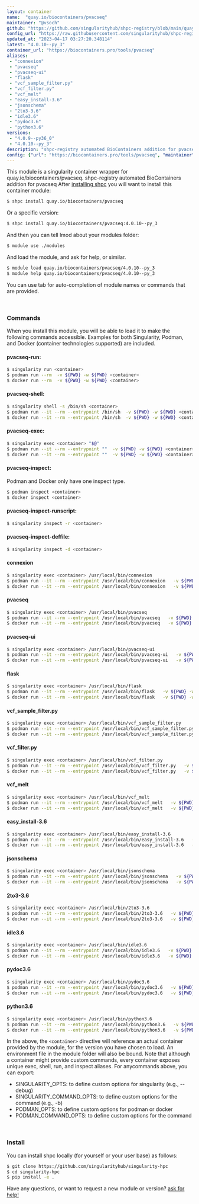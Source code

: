 ```yaml
---
layout: container
name:  "quay.io/biocontainers/pvacseq"
maintainer: "@vsoch"
github: "https://github.com/singularityhub/shpc-registry/blob/main/quay.io/biocontainers/pvacseq/container.yaml"
config_url: "https://raw.githubusercontent.com/singularityhub/shpc-registry/main/quay.io/biocontainers/pvacseq/container.yaml"
updated_at: "2023-04-17 03:27:20.348114"
latest: "4.0.10--py_3"
container_url: "https://biocontainers.pro/tools/pvacseq"
aliases:
 - "connexion"
 - "pvacseq"
 - "pvacseq-ui"
 - "flask"
 - "vcf_sample_filter.py"
 - "vcf_filter.py"
 - "vcf_melt"
 - "easy_install-3.6"
 - "jsonschema"
 - "2to3-3.6"
 - "idle3.6"
 - "pydoc3.6"
 - "python3.6"
versions:
 - "4.0.9--py36_0"
 - "4.0.10--py_3"
description: "shpc-registry automated BioContainers addition for pvacseq"
config: {"url": "https://biocontainers.pro/tools/pvacseq", "maintainer": "@vsoch", "description": "shpc-registry automated BioContainers addition for pvacseq", "latest": {"4.0.10--py_3": "sha256:74d914e23eebaf638bc1db01a4ce46cba848b3b64e0c62687845a91d54546d6e"}, "tags": {"4.0.9--py36_0": "sha256:0df33929e60a64b918e7b72a6f403264ca1355aa853780e41688e90d201abbd7", "4.0.10--py_3": "sha256:74d914e23eebaf638bc1db01a4ce46cba848b3b64e0c62687845a91d54546d6e"}, "docker": "quay.io/biocontainers/pvacseq", "aliases": {"connexion": "/usr/local/bin/connexion", "pvacseq": "/usr/local/bin/pvacseq", "pvacseq-ui": "/usr/local/bin/pvacseq-ui", "flask": "/usr/local/bin/flask", "vcf_sample_filter.py": "/usr/local/bin/vcf_sample_filter.py", "vcf_filter.py": "/usr/local/bin/vcf_filter.py", "vcf_melt": "/usr/local/bin/vcf_melt", "easy_install-3.6": "/usr/local/bin/easy_install-3.6", "jsonschema": "/usr/local/bin/jsonschema", "2to3-3.6": "/usr/local/bin/2to3-3.6", "idle3.6": "/usr/local/bin/idle3.6", "pydoc3.6": "/usr/local/bin/pydoc3.6", "python3.6": "/usr/local/bin/python3.6"}}
---
```


This module is a singularity container wrapper for quay.io/biocontainers/pvacseq.
shpc-registry automated BioContainers addition for pvacseq
After [installing shpc](#install) you will want to install this container module:


```bash
$ shpc install quay.io/biocontainers/pvacseq
```

Or a specific version:

```bash
$ shpc install quay.io/biocontainers/pvacseq:4.0.10--py_3
```

And then you can tell lmod about your modules folder:

```bash
$ module use ./modules
```

And load the module, and ask for help, or similar.

```bash
$ module load quay.io/biocontainers/pvacseq/4.0.10--py_3
$ module help quay.io/biocontainers/pvacseq/4.0.10--py_3
```

You can use tab for auto-completion of module names or commands that are provided.

<br>

### Commands

When you install this module, you will be able to load it to make the following commands accessible.
Examples for both Singularity, Podman, and Docker (container technologies supported) are included.

#### pvacseq-run:

```bash
$ singularity run <container>
$ podman run --rm  -v ${PWD} -w ${PWD} <container>
$ docker run --rm  -v ${PWD} -w ${PWD} <container>
```

#### pvacseq-shell:

```bash
$ singularity shell -s /bin/sh <container>
$ podman run --it --rm --entrypoint /bin/sh  -v ${PWD} -w ${PWD} <container>
$ docker run --it --rm --entrypoint /bin/sh  -v ${PWD} -w ${PWD} <container>
```

#### pvacseq-exec:

```bash
$ singularity exec <container> "$@"
$ podman run --it --rm --entrypoint ""  -v ${PWD} -w ${PWD} <container> "$@"
$ docker run --it --rm --entrypoint ""  -v ${PWD} -w ${PWD} <container> "$@"
```

#### pvacseq-inspect:

Podman and Docker only have one inspect type.

```bash
$ podman inspect <container>
$ docker inspect <container>
```

#### pvacseq-inspect-runscript:

```bash
$ singularity inspect -r <container>
```

#### pvacseq-inspect-deffile:

```bash
$ singularity inspect -d <container>
```


#### connexion

```bash
$ singularity exec <container> /usr/local/bin/connexion
$ podman run --it --rm --entrypoint /usr/local/bin/connexion   -v ${PWD} -w ${PWD} <container> -c " $@"
$ docker run --it --rm --entrypoint /usr/local/bin/connexion   -v ${PWD} -w ${PWD} <container> -c " $@"
```


#### pvacseq

```bash
$ singularity exec <container> /usr/local/bin/pvacseq
$ podman run --it --rm --entrypoint /usr/local/bin/pvacseq   -v ${PWD} -w ${PWD} <container> -c " $@"
$ docker run --it --rm --entrypoint /usr/local/bin/pvacseq   -v ${PWD} -w ${PWD} <container> -c " $@"
```


#### pvacseq-ui

```bash
$ singularity exec <container> /usr/local/bin/pvacseq-ui
$ podman run --it --rm --entrypoint /usr/local/bin/pvacseq-ui   -v ${PWD} -w ${PWD} <container> -c " $@"
$ docker run --it --rm --entrypoint /usr/local/bin/pvacseq-ui   -v ${PWD} -w ${PWD} <container> -c " $@"
```


#### flask

```bash
$ singularity exec <container> /usr/local/bin/flask
$ podman run --it --rm --entrypoint /usr/local/bin/flask   -v ${PWD} -w ${PWD} <container> -c " $@"
$ docker run --it --rm --entrypoint /usr/local/bin/flask   -v ${PWD} -w ${PWD} <container> -c " $@"
```


#### vcf_sample_filter.py

```bash
$ singularity exec <container> /usr/local/bin/vcf_sample_filter.py
$ podman run --it --rm --entrypoint /usr/local/bin/vcf_sample_filter.py   -v ${PWD} -w ${PWD} <container> -c " $@"
$ docker run --it --rm --entrypoint /usr/local/bin/vcf_sample_filter.py   -v ${PWD} -w ${PWD} <container> -c " $@"
```


#### vcf_filter.py

```bash
$ singularity exec <container> /usr/local/bin/vcf_filter.py
$ podman run --it --rm --entrypoint /usr/local/bin/vcf_filter.py   -v ${PWD} -w ${PWD} <container> -c " $@"
$ docker run --it --rm --entrypoint /usr/local/bin/vcf_filter.py   -v ${PWD} -w ${PWD} <container> -c " $@"
```


#### vcf_melt

```bash
$ singularity exec <container> /usr/local/bin/vcf_melt
$ podman run --it --rm --entrypoint /usr/local/bin/vcf_melt   -v ${PWD} -w ${PWD} <container> -c " $@"
$ docker run --it --rm --entrypoint /usr/local/bin/vcf_melt   -v ${PWD} -w ${PWD} <container> -c " $@"
```


#### easy_install-3.6

```bash
$ singularity exec <container> /usr/local/bin/easy_install-3.6
$ podman run --it --rm --entrypoint /usr/local/bin/easy_install-3.6   -v ${PWD} -w ${PWD} <container> -c " $@"
$ docker run --it --rm --entrypoint /usr/local/bin/easy_install-3.6   -v ${PWD} -w ${PWD} <container> -c " $@"
```


#### jsonschema

```bash
$ singularity exec <container> /usr/local/bin/jsonschema
$ podman run --it --rm --entrypoint /usr/local/bin/jsonschema   -v ${PWD} -w ${PWD} <container> -c " $@"
$ docker run --it --rm --entrypoint /usr/local/bin/jsonschema   -v ${PWD} -w ${PWD} <container> -c " $@"
```


#### 2to3-3.6

```bash
$ singularity exec <container> /usr/local/bin/2to3-3.6
$ podman run --it --rm --entrypoint /usr/local/bin/2to3-3.6   -v ${PWD} -w ${PWD} <container> -c " $@"
$ docker run --it --rm --entrypoint /usr/local/bin/2to3-3.6   -v ${PWD} -w ${PWD} <container> -c " $@"
```


#### idle3.6

```bash
$ singularity exec <container> /usr/local/bin/idle3.6
$ podman run --it --rm --entrypoint /usr/local/bin/idle3.6   -v ${PWD} -w ${PWD} <container> -c " $@"
$ docker run --it --rm --entrypoint /usr/local/bin/idle3.6   -v ${PWD} -w ${PWD} <container> -c " $@"
```


#### pydoc3.6

```bash
$ singularity exec <container> /usr/local/bin/pydoc3.6
$ podman run --it --rm --entrypoint /usr/local/bin/pydoc3.6   -v ${PWD} -w ${PWD} <container> -c " $@"
$ docker run --it --rm --entrypoint /usr/local/bin/pydoc3.6   -v ${PWD} -w ${PWD} <container> -c " $@"
```


#### python3.6

```bash
$ singularity exec <container> /usr/local/bin/python3.6
$ podman run --it --rm --entrypoint /usr/local/bin/python3.6   -v ${PWD} -w ${PWD} <container> -c " $@"
$ docker run --it --rm --entrypoint /usr/local/bin/python3.6   -v ${PWD} -w ${PWD} <container> -c " $@"
```



In the above, the `<container>` directive will reference an actual container provided
by the module, for the version you have chosen to load. An environment file in the
module folder will also be bound. Note that although a container
might provide custom commands, every container exposes unique exec, shell, run, and
inspect aliases. For anycommands above, you can export:

 - SINGULARITY_OPTS: to define custom options for singularity (e.g., --debug)
 - SINGULARITY_COMMAND_OPTS: to define custom options for the command (e.g., -b)
 - PODMAN_OPTS: to define custom options for podman or docker
 - PODMAN_COMMAND_OPTS: to define custom options for the command

<br>

### Install

You can install shpc locally (for yourself or your user base) as follows:

```bash
$ git clone https://github.com/singularityhub/singularity-hpc
$ cd singularity-hpc
$ pip install -e .
```

Have any questions, or want to request a new module or version? [ask for help!](https://github.com/singularityhub/singularity-hpc/issues)